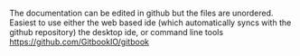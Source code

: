 The documentation can be edited in github but the files are unordered. Easiest to use either the web based ide (which automatically syncs with the github repository)  the desktop ide, or command line tools https://github.com/GitbookIO/gitbook
